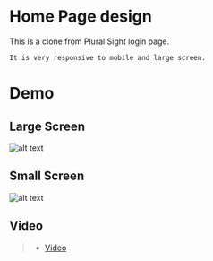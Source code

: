 # Home Page design 
This is a clone from Plural Sight login page.

```
It is very responsive to mobile and large screen.
```

# Demo
## Large Screen
![alt text](https://raw.githubusercontent.com/seannguyn/HomePage/branch/blob/master/large.png)

## Small Screen
![alt text](https://raw.githubusercontent.com/seannguyn/HomePage/branch/blob/master/small.png)

## Video
> * [Video](https://drive.google.com/open?id=1nJM0LMtEQb9QAeCiKEf57JdoYlvqoZC0)
